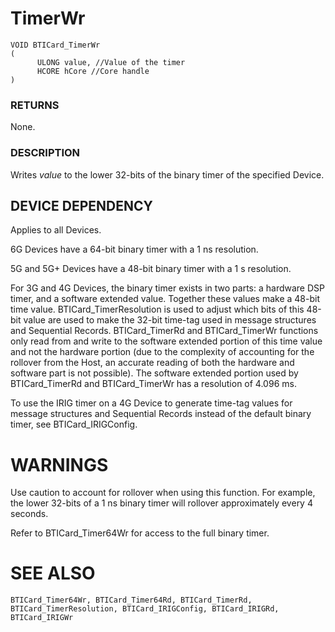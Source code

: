 # **TimerWr**

```
VOID BTICard_TimerWr
(
      ULONG value, //Value of the timer
      HCORE hCore //Core handle
)
```
### **RETURNS**

None.

### **DESCRIPTION**

Writes *value* to the lower 32-bits of the binary timer of the specified Device.

## **DEVICE DEPENDENCY**

Applies to all Devices.

6G Devices have a 64-bit binary timer with a 1 ns resolution.

5G and 5G+ Devices have a 48-bit binary timer with a 1 s resolution.

For 3G and 4G Devices, the binary timer exists in two parts: a hardware DSP timer, and a software extended value. Together these values make a 48-bit time value. BTICard\_TimerResolution is used to adjust which bits of this 48-bit value are used to make the 32-bit time-tag used in message structures and Sequential Records. BTICard\_TimerRd and BTICard\_TimerWr functions only read from and write to the software extended portion of this time value and not the hardware portion (due to the complexity of accounting for the rollover from the Host, an accurate reading of both the hardware and software part is not possible). The software extended portion used by BTICard\_TimerRd and BTICard\_TimerWr has a resolution of 4.096 ms.

To use the IRIG timer on a 4G Device to generate time-tag values for message structures and Sequential Records instead of the default binary timer, see BTICard\_IRIGConfig.

# **WARNINGS**

Use caution to account for rollover when using this function. For example, the lower 32-bits of a 1 ns binary timer will rollover approximately every 4 seconds.

Refer to BTICard\_Timer64Wr for access to the full binary timer.

# **SEE ALSO**

```
BTICard_Timer64Wr, BTICard_Timer64Rd, BTICard_TimerRd, 
BTICard_TimerResolution, BTICard_IRIGConfig, BTICard_IRIGRd, 
BTICard_IRIGWr
```